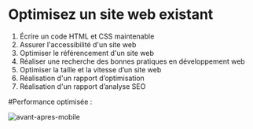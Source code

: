# Optimisez un site web existant

1. Écrire un code HTML et CSS maintenable
2. Assurer l'accessibilité d'un site web
3. Optimiser le référencement d'un site web
4. Réaliser une recherche des bonnes pratiques en développement web
5. Optimiser la taille et la vitesse d’un site web
6. Réalisation d'un rapport d’optimisation
7. Réalisation d'un rapport d’analyse SEO

#Performance optimisée :

![avant-apres-mobile](https://user-images.githubusercontent.com/95536872/175106239-c58eef1c-afef-439a-a022-fb42673867be.png)

